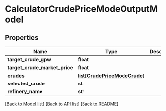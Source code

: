 # CalculatorCrudePriceModeOutputModel

## Properties
Name | Type | Description | Notes
------------ | ------------- | ------------- | -------------
**target_crude_gpw** | **float** |  | [optional] 
**target_crude_market_price** | **float** |  | [optional] 
**crudes** | [**list[CrudePriceModeCrude]**](CrudePriceModeCrude.md) |  | [optional] 
**selected_crude** | **str** |  | [optional] 
**refinery_name** | **str** |  | [optional] 

[[Back to Model list]](../README.md#documentation-for-models) [[Back to API list]](../README.md#documentation-for-api-endpoints) [[Back to README]](../README.md)


